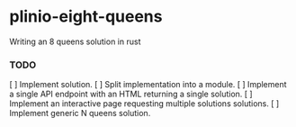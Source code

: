 # plinio-eight-queens
Writing an 8 queens solution in rust

### TODO

[ ] Implement solution.
[ ] Split implementation into a module.
[ ] Implement a single API endpoint with an HTML returning a single solution.
[ ] Implement an interactive page requesting multiple solutions solutions.
[ ] Implement generic N queens solution.
